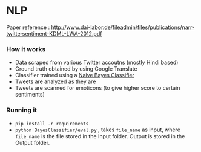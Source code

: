 # NLP

Paper reference : http://www.dai-labor.de/fileadmin/files/publications/narr-twittersentiment-KDML-LWA-2012.pdf

### How it works
 * Data scraped from various Twitter accoutns (mostly Hindi based)
 * Ground truth obtained by using Google Translate
 * Classifier trained using a [Naive Bayes Classifier](https://en.wikipedia.org/wiki/Naive_Bayes_classifier)
 * Tweets are analyzed as they are
 * Tweets are scanned for emoticons (to give higher score to certain sentiments)

### Running it
 * `pip install -r requirements`
 * `python BayesClassifier/eval.py` , takes `file_name` as input, where `file_name` is the file stored in the Input folder. Output is stored in the Output folder.

